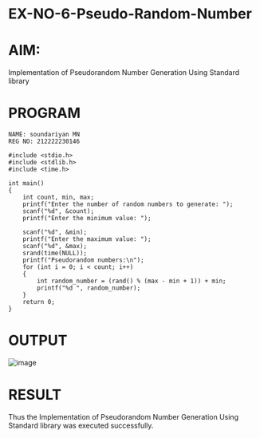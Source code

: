 # EX-NO-6-Pseudo-Random-Number

# AIM: 

Implementation of Pseudorandom Number Generation Using Standard library

# PROGRAM
```
NAME: soundariyan MN
REG NO: 212222230146

#include <stdio.h>
#include <stdlib.h>
#include <time.h>

int main() 
{
    int count, min, max;
    printf("Enter the number of random numbers to generate: ");
    scanf("%d", &count);
    printf("Enter the minimum value: ");
    
    scanf("%d", &min);
    printf("Enter the maximum value: ");
    scanf("%d", &max);
    srand(time(NULL));
    printf("Pseudorandom numbers:\n");   
    for (int i = 0; i < count; i++) 
    {
        int random_number = (rand() % (max - min + 1)) + min;
        printf("%d ", random_number);
    }
    return 0;
}
```

# OUTPUT
![image](https://github.com/user-attachments/assets/ce2c044e-ab9b-4fde-912a-186c508cf4d7)




# RESULT
   Thus the Implementation of Pseudorandom Number Generation Using Standard library was executed successfully.
